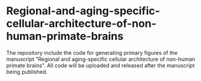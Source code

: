 # Regional-and-aging-specific-cellular-architecture-of-non-human-primate-brains

The repository include the code for generating primary figures of the manuscript "Regional and aging-specific cellular architecture of non-human primate brains". All code will be uploaded and released after the manuscript being published.
